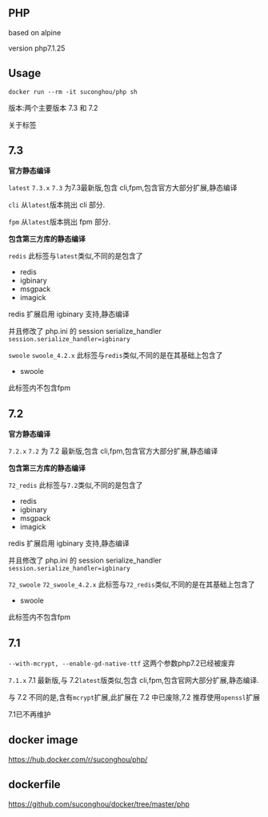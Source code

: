 ## PHP

based on alpine

version php7.1.25

## Usage

```
docker run --rm -it suconghou/php sh
```

版本:两个主要版本 7.3 和 7.2

关于标签

## 7.3

**官方静态编译**

`latest` `7.3.x` `7.3` 为7.3最新版,包含 cli,fpm,包含官方大部分扩展,静态编译

`cli` 从`latest`版本挑出 cli 部分.

`fpm` 从`latest`版本挑出 fpm 部分.

**包含第三方库的静态编译**


`redis` 此标签与`latest`类似,不同的是包含了

- redis
- igbinary
- msgpack
- imagick

redis 扩展启用 igbinary 支持,静态编译

并且修改了 php.ini 的 session serialize_handler `session.serialize_handler=igbinary`

`swoole` `swoole_4.2.x` 此标签与`redis`类似,不同的是在其基础上包含了

- swoole

此标签内不包含fpm



## 7.2

**官方静态编译**

`7.2.x` `7.2` 为 7.2 最新版,包含 cli,fpm,包含官方大部分扩展,静态编译

**包含第三方库的静态编译**

`72_redis` 此标签与`7.2`类似,不同的是包含了

- redis
- igbinary
- msgpack
- imagick

redis 扩展启用 igbinary 支持,静态编译

并且修改了 php.ini 的 session serialize_handler `session.serialize_handler=igbinary`

`72_swoole` `72_swoole_4.2.x` 此标签与`72_redis`类似,不同的是在其基础上包含了

- swoole

此标签内不包含fpm


## 7.1

`--with-mcrypt, --enable-gd-native-ttf` 这两个参数php7.2已经被废弃

`7.1.x` 7.1 最新版,与 7.2`latest`版类似,包含 cli,fpm,包含官网大部分扩展,静态编译.

与 7.2 不同的是,含有`mcrypt`扩展,此扩展在 7.2 中已废除,7.2 推荐使用`openssl`扩展

7.1已不再维护

## docker image

https://hub.docker.com/r/suconghou/php/

## dockerfile

https://github.com/suconghou/docker/tree/master/php
